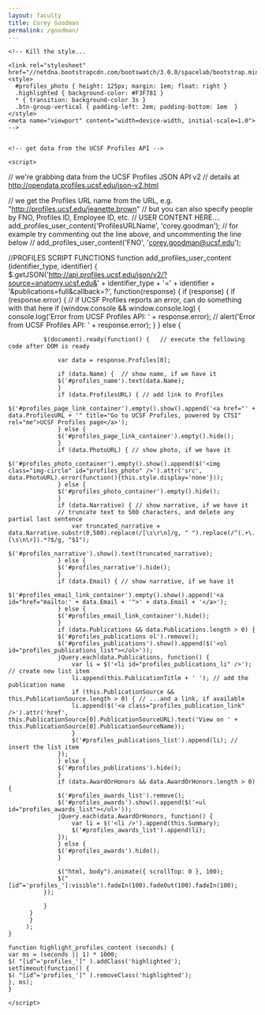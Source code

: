 ```yaml
---
layout: faculty
title: Corey Goodman
permalink: /goodman/
---
```

<head>
    <!-- load a recent version of jQuery -->
 	<script type="text/javascript" src="//ajax.googleapis.com/ajax/libs/jquery/1.10.2/jquery.min.js"></script>



    <!-- Kill the style... 

    <link rel="stylesheet" href="//netdna.bootstrapcdn.com/bootswatch/3.0.0/spacelab/bootstrap.min.css">
    <style>
      #profiles_photo { height: 125px; margin: 1em; float: right }
      .highlighted { background-color: #F3F781 }
      * { transition: background-color 3s }
      .btn-group-vertical { padding-left: 2em; padding-bottom: 1em  }
    </style>
    <meta name="viewport" content="width=device-width, initial-scale=1.0">  -->


    <!-- get data from the UCSF Profiles API -->

	<script>

// we're grabbing data from the UCSF Profiles JSON API v2
// details at http://opendata.profiles.ucsf.edu/json-v2.html

// we get the Profiles URL name from the URL, e.g. "http://profiles.ucsf.edu/jeanette.brown"
// but you can also specify people by FNO, Profiles ID, Employee ID, etc.
// USER CONTENT HERE....
	add_profiles_user_content('ProfilesURLName', 'corey.goodman');
// for example try commenting out the line above, and uncommenting the line below
// add_profiles_user_content('FNO', 'corey.goodman@ucsf.edu');


//PROFILES SCRIPT FUNCTIONS
	function add_profiles_user_content (identifier_type, identifier) {
	$.getJSON('http://api.profiles.ucsf.edu/json/v2/?source=anatomy.ucsf.edu&' + identifier_type + '=' + identifier + '&publications=full&callback=?',
	      function(response) {
		  if (response) {
		      if (response.error) { // if UCSF Profiles reports an error, can do something with that here
			  if (window.console && window.console.log) {
			      console.log('Error from UCSF Profiles API: ' + response.error);
			      // alert('Error from UCSF Profiles API: ' + response.error);
			  }
		      } else {

			  $(document).ready(function() {   // execute the following code after DOM is ready

			      var data = response.Profiles[0];

			      if (data.Name) {  // show name, if we have it
				  $('#profiles_name').text(data.Name);
			      }
			      if (data.ProfilesURL) { // add link to Profiles
				  $('#profiles_page_link_container').empty().show().append('<a href="' + data.ProfilesURL + '" title="Go to UCSF Profiles, powered by CTSI" rel="me">UCSF Profiles page</a>');
			      } else {
				  $('#profiles_page_link_container').empty().hide();
			      }
			      if (data.PhotoURL) { // show photo, if we have it
				  $('#profiles_photo_container').empty().show().append($('<img class="img-circle" id="profiles_photo" />').attr('src', data.PhotoURL).error(function(){this.style.display='none'}));
			      } else {
				  $('#profiles_photo_container').empty().hide();
			      }
			      if (data.Narrative) { // show narrative, if we have it
				  // truncate text to 500 characters, and delete any partial last sentence
			          var truncated_narrative = data.Narrative.substr(0,500).replace(/[\s\r\n]/g, " ").replace(/^(.+\.[\s\n\r]).*?$/g, "$1");
				  $('#profiles_narrative').show().text(truncated_narrative);
			      } else {
				  $('#profiles_narrative').hide();
			      }
			      if (data.Email) { // show narrative, if we have it
				  $('#profiles_email_link_container').empty().show().append('<a id="href="mailto:' + data.Email + '">' + data.Email + '</a>');
			      } else {
				  $('#profiles_email_link_container').hide();
			      }
			      if (data.Publications && data.Publications.length > 0) {
				  $('#profiles_publications ol').remove();
				  $('#profiles_publications').show().append($('<ol id="profiles_publications_list"></ol>'));
				  jQuery.each(data.Publications, function() {
				      var li = $('<li id="profiles_publications_li" />'); // create new list item
				      li.append(this.PublicationTitle + ' '); // add the publication name
				      if (this.PublicationSource && this.PublicationSource.length > 0) { // ...and a link, if available
					  li.append($('<a class="profiles_publication_link" />').attr('href', this.PublicationSource[0].PublicationSourceURL).text('View on ' + this.PublicationSource[0].PublicationSourceName));
				      }
				      $('#profiles_publications_list').append(li); // insert the list item
				  });
			      } else {
				  $('#profiles_publications').hide();
			      }
			      if (data.AwardOrHonors && data.AwardOrHonors.length > 0) {
				  $('#profiles_awards_list').remove();
				  $('#profiles_awards').show().append($('<ul id="profiles_awards_list"></ul>'));
				  jQuery.each(data.AwardOrHonors, function() {
				      var li = $('<li />').append(this.Summary);
				      $('#profiles_awards_list').append(li);
				  });
			      } else {
				  $('#profiles_awards').hide();
			      }

			      $("html, body").animate({ scrollTop: 0 }, 100);
			      $("[id^='profiles_']:visible").fadeIn(100).fadeOut(100).fadeIn(100);
			  });

		      }
		  }
	      }
	     );
	}

	function highlight_profiles_content (seconds) {
	var ms = (seconds || 1) * 1000;
	$( "[id^='profiles_']" ).addClass('highlighted');
	setTimeout(function() {
	$( "[id^='profiles_']" ).removeClass('highlighted');
	}, ms);
	}

	</script>

</head>




